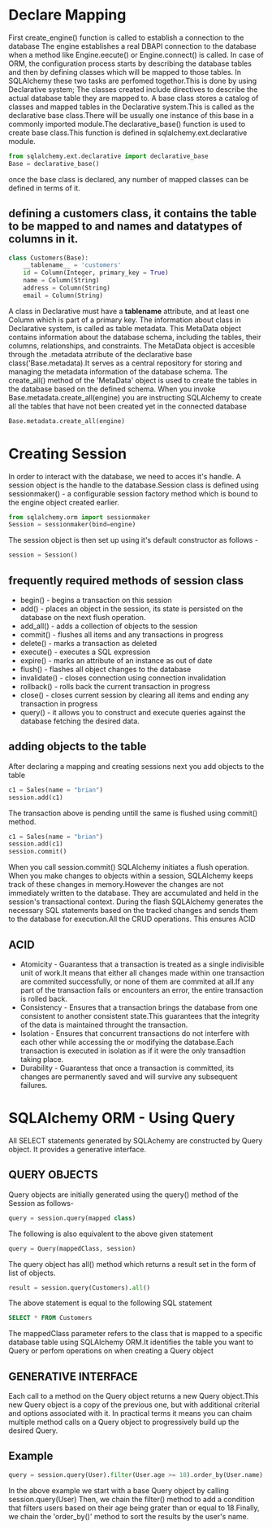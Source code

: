 # Declare Mapping
First create_engine() function is called to establish a connection to the database
The engine establishes a real DBAPI connection to the database when a method like Engine.eecute() or Engine.connect() is called.
In case of ORM, the configuration process starts by describing the database tables and then by defining classes which will be mapped to those tables.
In SQLAlchemy these two tasks are perfomed togethor.This is done by using Declarative system; The classes created include directives to describe the actual database table they are mapped to.
A base class stores a catalog of classes and mapped tables in the Declarative system.This is called as the declarative base class.There will be usually one instance of this base in a commonly imported module.The declarative_base() function is used to create base class.This function is defined in sqlalchemy.ext.declarative module.

```python
from sqlalchemy.ext.declarative import declarative_base
Base = declarative_base()
```
once the base class is declared, any number of mapped classes can be defined in terms of it.

## defining a customers class, it contains the table to be mapped to and names and datatypes of columns in it.
```python
class Customers(Base):
    __tablename__ = 'customers'
    id = Column(Integer, primary_key = True)
    name = Column(String)
    address = Column(String)
    email = Column(String)
```

A class in Declarative must have a __tablename__ attribute, and at least one Column which is part of a primary key.
The information about class in Declarative system, is called as table metadata.
This MetaData object contains information about the database schema, including the tables, their columns, relationships, and constraints.
The MetaData object is accesible through the .metadata atrribute of the declarative base class('Base.metadata).It serves as a central repository for storing and managing the metadata information of the database schema.
The create_all() method of the 'MetaData' object is used to create the tables in the database based on the defined schema.
When you invoke Base.metadata.create_all(engine) you are instructing SQLAlchemy to create all the tables that have not been created yet in the connected database

```python
Base.metadata.create_all(engine)
```

# Creating Session
In order to interact with the database, we need to acces it's handle. A session object is the handle to the database.Session class is defined using sessionmaker() - a configurable session factory method which is bound to the engine object created earlier.

```python
from sqlalchemy.orm import sessionmaker
Session = sessionmaker(bind=engine)
```
The session object is then set up using it's default constructor as follows - 
```python
session = Session()
```
## frequently required methods of session class
- begin() - begins a transaction on this session
- add() - places an object in the session, its state is persisted on the database on the next flush operation.
- add_all() - adds a collection of objects to the session
- commit() - flushes all items and any transactions in progress
- delete() - marks a transaction as deleted
- execute() - executes a SQL expression
- expire() - marks an attribute of an instance as out of date
- flush() - flashes all object changes to the database
- invalidate() - closes connection using connection invalidation
- rollback() - rolls back the current transaction in progress
- close() - closes current session by clearing all items and ending any transaction in progress
- query() - it allows you to construct and execute queries against the database
 fetching the desired data.

 ## adding objects to the table
 After declaring a mapping and creating sessions next you add objects to the table
 ```python
 c1 = Sales(name = "brian")
 session.add(c1)
 ```
 The transaction above is pending untill the same is flushed using commit() method.
  ```python
 c1 = Sales(name = "brian")
 session.add(c1)
 session.commit()
 ```
 When you call session.commit() SQLAlchemy initiates a flush operation.
 When you make changes to objects within a session, SQLAlchemy keeps track of these changes in memory.However the changes are not immediately written to the database. They are accumulated and held in the session's transactional context.
 During the flash SQLAlchemy generates the necessary SQL statements based on the tracked changes and sends them to the database for execution.All the CRUD operations. This ensures ACID
 ## ACID
 - Atomicity - Guarantess that a transaction is treated as a single indivisible unit of work.It means that either all changes made within one transaction are commited successfully, or none of them are commited at all.If any part of the transaction fails or encounters an error, the entire transaction is rolled back.
 - Consistency - Ensures that a transaction brings the database from one consistent to another consistent state.This guarantees that the integrity of the data is maintained throught the transaction.
 - Isolation - Ensures that concurrent transactions do not interfere with each other while accessing the or modifying the database.Each transaction is executed in isolation as if it were the only transadtion taking place.
- Durability - Guarantess that once a transaction is committed, its changes are permanently saved and will survive any subsequent failures.

# SQLAlchemy ORM - Using Query
All SELECT statements generated by SQLAchemy are constructed by Query object.
It provides a generative interface.

## QUERY OBJECTS
Query objects are initially generated using the query() method of the Session as follows-
```python
query = session.query(mapped class)
```
The following is also equivalent to the above given statement
```python
query = Query(mappedClass, session)
```
The query object has all() method which returns a result set in the form of list of objects.
```python
result = session.query(Customers).all()
```
The above statement is equal to the following SQL statement
```sql
SELECT * FROM Customers
```
The mappedClass parameter refers to the class that is mapped to a specific database table using SQLAlchemy ORM.It identifies the table you want to Query or perfom operations on when creating a Query object

## GENERATIVE INTERFACE
Each call to a method on the Query object returns a new Query object.This new Query object is a copy of the previous one, but with additional criterial and options associated with it.
In practical terms it means you can chaim multiple method calls on a Query object to progressively build up the desired Query.
## Example
```python
query = session.query(User).filter(User.age >= 18).order_by(User.name)
```
In the above example we start with a base Query object by calling session.query(User)
Then, we chain the filter() method to add a condition that filters users based on their age being grater than or equal to 18.Finally, we chain the 'order_by()' method to sort the results by the user's name.
